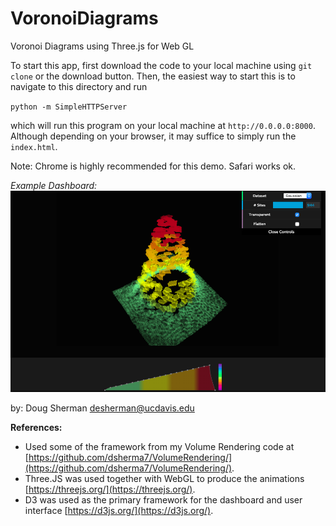 # VoronoiDiagrams
Voronoi Diagrams using Three.js for Web GL 


To start this app, first download the code to your local machine using `git clone` or the download button. Then, the easiest way to start this is to navigate to this directory and run

`python -m SimpleHTTPServer`

which will run this program on your local machine at `http://0.0.0.0:8000`. Although depending on your browser, it may suffice to simply run the `index.html`.

Note: Chrome is highly recommended for this demo. Safari works ok.


_Example Dashboard:_
![Image of dashboard for volume rendering tool](https://github.com/dsherma7/VoronoiDiagrams/blob/master/documentation/Dashboard.png "Logo Voronoi Diagrams and Delauney Triangulation Dashboard")



by: Doug Sherman [desherman@ucdavis.edu](mailto:desherman@ucdavis.edu)



__References:__
* Used some of the framework from my Volume Rendering code at [https://github.com/dsherma7/VolumeRendering/](https://github.com/dsherma7/VolumeRendering/).
* Three.JS was used together with WebGL to produce the animations [https://threejs.org/](https://threejs.org/).
* D3 was used as the primary framework for the dashboard and user interface [https://d3js.org/](https://d3js.org/).
